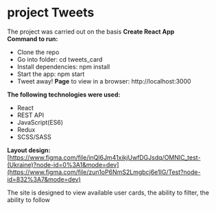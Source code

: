 # **project Tweets**

The project was carried out on the basis **Create React App** </br>
**Command to run:** 
- Clone the repo
- Go into folder: cd tweets_card
- Install dependencies: npm install
- Start the app: npm start
- Tweet away!
**Page** to view in a browser: http://localhost:3000</br>

**The following technologies were used:**
- React
- REST API
- JavaScript(ES6)
- Redux
- SCSS/SASS

**Layout design:** [https://www.figma.com/file/inQl6Jm41xikjUwfDGJsdq/OMNIC_test-(Ukraine)?node-id=0%3A1&mode=dev](https://www.figma.com/file/zun1oP6NmS2Lmgbcj6e1IG/Test?node-id=832%3A7&mode=dev)

The site is designed to view available user cards, the ability to filter, the ability to follow
